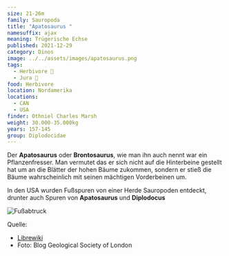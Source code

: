 ```yaml
---
size: 21-26m
family: Sauropoda
title: "Apatosaurus "
namesuffix: ajax
meaning: Trügerische Echse
published: 2021-12-29
category: Dinos
image: ../../assets/images/apatosaurus.png
tags:
  - Herbivore 🌿
  - Jura 🦴
food: Herbivore
location: Nordamerika
locations:
  - CAN
  - USA
finder: Othniel Charles Marsh
weight: 30.000-35.000kg
years: 157-145
group: Diplodocidae
---
```

Der **Apatosaurus** oder **Brontosaurus**, wie man ihn auch nennt war ein Pflanzenfresser. Man vermutet das er sich nicht auf die Hinterbeine gestellt hat um an die Blätter der hohen Bäume zukommen, sondern er stieß die Bäume wahrscheinlich mit seinen mächtigen Vorderbeinen um.

In den USA wurden Fußspuren von einer Herde Sauropoden entdeckt, drunter auch Spuren von **Apatosaurus** und **Diplodocus**

![Fußabtruck ](../../assets/images/fußspuren.jpeg)

Quelle:

* [Librewiki](https://librewiki.net/wiki/%EC%95%84%ED%8C%8C%ED%86%A0%EC%82%AC%EC%9A%B0%EB%A3%A8%EC%8A%A4)
* Foto: Blog Geological Society of London
